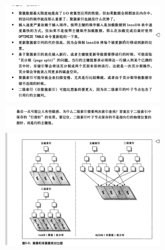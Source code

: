 ![image-20210222110901264](assets/image-20210222110901264.png)

![image-20210222110938445](assets/image-20210222110938445.png)

![image-20210222111238034](assets/image-20210222111238034.png)